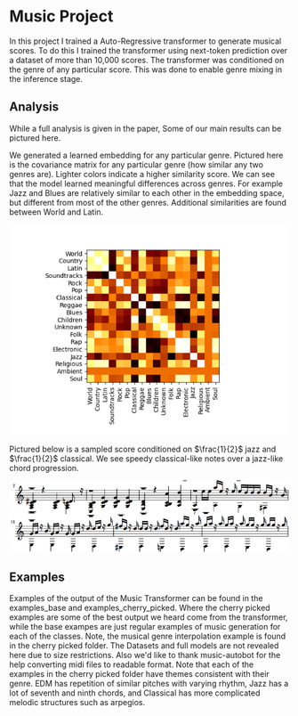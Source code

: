 # Music Project
In this project I trained a Auto-Regressive transformer to generate musical scores. To do this I trained the transformer using next-token prediction over a dataset of more than 10,000 scores. The transformer was conditioned on the genre of any particular score. This was done to enable genre mixing in the inference stage.
## Analysis
While a full analysis is given in the paper, Some of our main results can be pictured here.

We generated a learned embedding for any particular genre. Pictured here is the covariance matrix for any particular genre (how similar any two genres are). Lighter colors indicate a higher similarity score. We can see that the model learned meaningful differences across genres. For example Jazz and Blues are relatively similar to each other in the embedding space, but different from most of the other genres. Additional similarities are found between World and Latin.

![](genre_correlation.png)

Pictured below is a sampled score conditioned on $\frac{1}{2}$ jazz and $\frac{1}{2}$ classical. We see speedy classical-like notes over a jazz-like chord progression.

![](score_example.png)


## Examples
Examples of the output of the Music Transformer can be found in the examples_base and examples_cherry_picked. Where the cherry picked examples are some of the best output we heard come from the transformer, while the base exampes are just regular examples of music generation for each of the classes. Note, the musical genre interpolation example is found in the cherry picked folder. The Datasets and full models are not revealed here due to size restrictions. Also we'd like to thank music-autobot for the help converting midi files to readable format.
Note that each of the examples in the cherry picked folder have themes consistent with their genre. EDM has repetition of similar pitches with varying rhythm, Jazz has a lot of seventh and ninth chords, and Classical has more complicated melodic structures such as arpegios.

